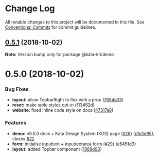 # Change Log

All notable changes to this project will be documented in this file.
See [Conventional Commits](https://conventionalcommits.org) for commit guidelines.

<a name="0.5.1"></a>
## [0.5.1](https://github.com/kata-ai/kata-kit/compare/@kata-kit/demo@0.5.0...@kata-kit/demo@0.5.1) (2018-10-02)

**Note:** Version bump only for package @kata-kit/demo





<a name="0.5.0"></a>
# 0.5.0 (2018-10-02)


### Bug Fixes

* **layout:** allow TopbarRight to flex with a prop ([7654e35](https://github.com/kata-ai/kata-kit/commit/7654e35))
* **reset:** make table styles opt-in ([f13462d](https://github.com/kata-ai/kata-kit/commit/f13462d))
* **website:** fixed inline code style on docs ([47317a8](https://github.com/kata-ai/kata-kit/commit/47317a8))


### Features

* **demo:** v0.5.0 docs + Kata Design System (KDS) page ([#26](https://github.com/kata-ai/kata-kit/issues/26)) ([c1e3e95](https://github.com/kata-ai/kata-kit/commit/c1e3e95)), closes [#22](https://github.com/kata-ai/kata-kit/issues/22)
* **form:** initialise inputtext + inputtextarea form ([#29](https://github.com/kata-ai/kata-kit/issues/29)) ([e6451d3](https://github.com/kata-ai/kata-kit/commit/e6451d3))
* **layout:** added Topbar component ([1888d90](https://github.com/kata-ai/kata-kit/commit/1888d90))
